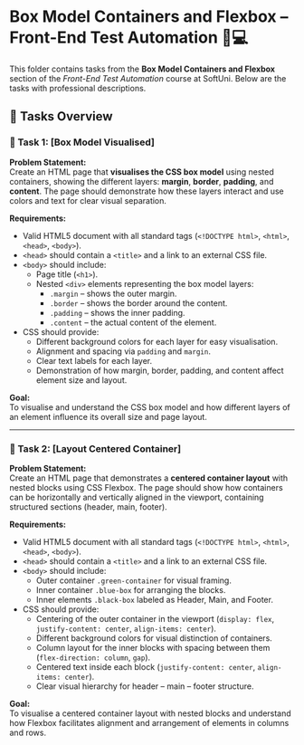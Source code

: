 # Box Model Containers and Flexbox – Front-End Test Automation 🧑💻

This folder contains tasks from the **Box Model Containers and Flexbox** section of the _Front-End Test Automation_ course at SoftUni. Below are the tasks with professional descriptions.

## 🔧 Tasks Overview


### 📝 Task 1: [Box Model Visualised]  
**Problem Statement:**  
Create an HTML page that **visualises the CSS box model** using nested containers, showing the different layers: **margin**, **border**, **padding**, and **content**. The page should demonstrate how these layers interact and use colors and text for clear visual separation.  

**Requirements:**  

- Valid HTML5 document with all standard tags (`<!DOCTYPE html>`, `<html>`, `<head>`, `<body>`).  
- `<head>` should contain a `<title>` and a link to an external CSS file.  
- `<body>` should include:
  - Page title (`<h1>`).  
  - Nested `<div>` elements representing the box model layers:
    - `.margin` – shows the outer margin.  
    - `.border` – shows the border around the content.  
    - `.padding` – shows the inner padding.  
    - `.content` – the actual content of the element.  
- CSS should provide:
  - Different background colors for each layer for easy visualisation.  
  - Alignment and spacing via `padding` and `margin`.  
  - Clear text labels for each layer.  
  - Demonstration of how margin, border, padding, and content affect element size and layout.  

**Goal:**  
To visualise and understand the CSS box model and how different layers of an element influence its overall size and page layout.

---

### 📝 Task 2: [Layout Centered Container]  
**Problem Statement:**  
Create an HTML page that demonstrates a **centered container layout** with nested blocks using CSS Flexbox. The page should show how containers can be horizontally and vertically aligned in the viewport, containing structured sections (header, main, footer).  

**Requirements:**  

- Valid HTML5 document with all standard tags (`<!DOCTYPE html>`, `<html>`, `<head>`, `<body>`).  
- `<head>` should contain a `<title>` and a link to an external CSS file.  
- `<body>` should include:
  - Outer container `.green-container` for visual framing.  
  - Inner container `.blue-box` for arranging the blocks.  
  - Inner elements `.black-box` labeled as Header, Main, and Footer.  
- CSS should provide:
  - Centering of the outer container in the viewport (`display: flex`, `justify-content: center`, `align-items: center`).  
  - Different background colors for visual distinction of containers.  
  - Column layout for the inner blocks with spacing between them (`flex-direction: column`, `gap`).  
  - Centered text inside each block (`justify-content: center`, `align-items: center`).  
  - Clear visual hierarchy for header – main – footer structure.  

**Goal:**  
To visualise a centered container layout with nested blocks and understand how Flexbox facilitates alignment and arrangement of elements in columns and rows.
